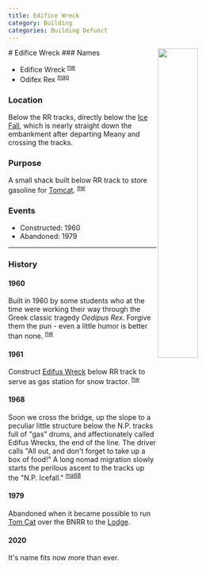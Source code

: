 ```yaml
---
title: Edifice Wreck
category: Building
categories: Building Defunct
---
```

<img src="/img/2020-Edifus-Wreck.jpeg" style="width: 40%;" align="right">
# Edifice Wreck
### Names

- Edifice Wreck <sup>[nw][]</sup>
- Odifex Rex <sup>[map][]</sup>

### Location

Below the RR tracks, directly below the [Ice Fall](/Area/Ice-Fall), which is nearly straight down the embankment after departing Meany and crossing the tracks.

### Purpose

A small shack built below RR track to store gasoline for [Tomcat](/Machine/Tomcat). <sup>[nw][]</sup>

### Events
- Constructed: 1960
- Abandoned: 1979

---
### History
#### 1960

Built in 1960 by some students who at the time were working their way through the Greek classic tragedy <i>Oedipus Rex</i>. Forgive them the pun - even a little humor is better than none. <sup>[nw][]</sup>

#### 1961

Construct [Edifus Wreck](Edifus-Wreck) below RR track to serve as gas station for snow tractor. <sup>[hw][]</sup>

#### 1968

Soon we cross the bridge, up the slope to a peculiar little structure below the N.P. tracks full of "gas" drums, and affectionately called Edifus Wrecks, the end of the line. The driver calls "All out, and don't forget to take up a box of food!" A long nomad migration slowly starts the perilous ascent to the tracks up the "N.P. Icefall." <sup>[ma68][]</sup>

#### 1979

Abandoned when it became possible to run [Tom Cat](/Machine/Tomcat) over the BNRR to the [Lodge](/Lodge).

#### 2020

It's name fits now more than ever.

[hw]: History-Walt "Meany History, by Walt Little"
[nw]: Names-Walt "Meany Names by Walter Little, 1984"
[ma68]: Mountaineer-Annual#1968
[map]: Meany-Map
